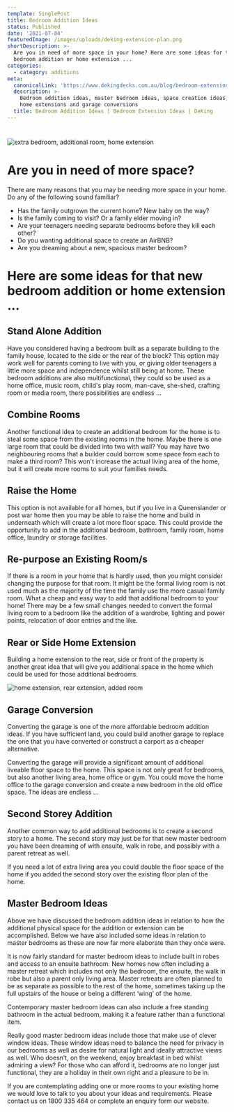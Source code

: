 ```yaml
---
template: SinglePost
title: Bedroom Addition Ideas
status: Published
date: '2021-07-04'
featuredImage: /images/uploads/deking-extension-plan.png
shortDescription: >-
  Are you in need of more space in your home? Here are some ideas for that new
  bedroom addition or home extension ...
categories:
  - category: additions
meta:
  canonicalLink: 'https://www.dekingdecks.com.au/blog/bedroom-extension-ideas/'
  description: >-
    Bedroom addition ideas, master bedroom ideas, space creation ideas, rear
    home extensions and garage conversions
  title: Bedroom Addition Ideas | Bedroom Extension Ideas | DeKing
---
```

# 

![extra bedroom, additional room, home extension](/images/uploads/deking-need-more-space.png)

# Are you in need of more space?

There are many reasons that you may be needing more space in your home.  Do any of the following sound familiar?

* Has the family outgrown the current home?  New baby on the way?
* Is the family coming to visit?  Or a family elder moving in?
* Are your teenagers needing separate bedrooms before they kill each other?
* Do you wanting additional space to create an AirBNB? 
* Are you dreaming about a new, spacious master bedroom?

# Here are some ideas for that new bedroom addition or home extension ...

## Stand Alone Addition

Have you considered having a bedroom built as a separate building to the family house, located to the side or the rear of the block?  This option may work well for parents coming to live with you, or giving older teenagers a little more space and independence whilst still being at home.  These bedroom additions are also multifunctional, they could so be used as a home office, music room, child's play room, man-cave, she-shed, crafting room or media room, there possibilities are endless ...

## Combine Rooms

Another functional idea to create an additional bedroom for the home is to steal some space from the existing rooms in the home.  Maybe there is one large room that could be divided into two with wall?  You may have two neighbouring rooms that a builder could borrow some space from each to make a third room?  This won't increase the actual living area of the home, but it will create more rooms to suit your families needs.

## Raise the Home

This option is not available for all homes, but if you live in a Queenslander or post war home then you may be able to raise the home and build in underneath which will create a lot more floor space.  This could provide the opportunity to add in the additional bedroom, bathroom, family room, home office, laundry or storage facilities.

## Re-purpose an Existing Room/s 

If there is a room in your home that is hardly used, then you might consider changing the purpose for that room.  It might be the formal living room is not used much as the majority of the time the family use the more casual family room. What a cheap and easy way to add that additional bedroom to your home!  There may be a few small changes needed to convert the formal living room to a bedroom like the addition of a wardrobe, lighting and power points, relocation of door entries and the like.

## Rear or Side Home Extension

Building a home extension to the rear, side or front of the property is another great idea that will give you additional space in the home which could be used for those additional bedrooms.

![home extension, rear extension, added room](/images/uploads/deking-extension.png)



## Garage Conversion

Converting the garage is one of the more affordable bedroom addition ideas.  If you have sufficient land, you could build another garage to replace the one that you have converted or construct a carport as a cheaper alternative.

Converting the garage will provide a significant amount of additional liveable floor space to the home. This space is not only great for bedrooms, but also another living area, home office or gym.  You could move the home office to the garage conversion and create a new bedroom in the old office space.  The ideas are endless ...

## Second Storey Addition

Another common way to add additional bedrooms is to create a second story to a home.  The second story may just be for that new master bedroom you have been dreaming of with ensuite, walk in robe, and possibly with a parent retreat as well.  

If you need a lot of extra living area you could double the floor space of the home if you added the second story over the existing floor plan of the home. 

## Master Bedroom Ideas 

Above we have discussed the bedroom addition ideas in relation to how the additional physical space for the addition or extension can be accomplished.  Below we have also included some ideas in relation to master bedrooms as these are now far more elaborate than they once were. 

It is now fairly standard for master bedroom ideas to include built in robes and access to an ensuite bathroom.  New homes now often including a master retreat which includes not only the bedroom, the ensuite, the walk in robe but also a parent only living area.  Master retreats are often planned to be as separate as possible to the rest of the home, sometimes taking up the full upstairs of the house or being a different ‘wing’ of the home. 

Contemporary master bedroom ideas can also include a free standing bathroom in the actual bedroom, making it a feature rather than a functional item. 

Really good master bedroom ideas include those that make use of clever window ideas.  These window ideas need to balance the need for privacy in our bedrooms as well as desire for natural light and ideally attractive views as well.  Who doesn’t, on the weekend, enjoy breakfast in bed whilst admiring a view?  For those who can afford it, bedrooms are no longer just functional, they are a holiday in their own right and a pleasure to be in. 

 

If you are contemplating adding one or more rooms to your existing home we would love to talk to you about your ideas and requirements.  Please contact us on 1800 335 464 or complete an enquiry form our website.
